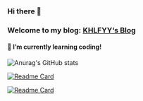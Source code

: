 ### Hi there 👋

### Welcome to my blog: [KHLFYY‘s Blog](https://www.khlfyy.top)

#### 🌱 I’m currently learning coding!

 ![Anurag's GitHub stats](https://github-readme-stats.vercel.app/api?username=KHLFYY&count_private=true&show_icons=true&include_all_commits=true&hide_border=true&bg_color=30,11998e,0575E6&title_color=bdc3c7&icon_color=bdc3c7&text_color=bdc3c7)

[![Readme Card](https://github-readme-stats.vercel.app/api/pin/?username=KHLFYY&repo=KHLFYY.github.io&hide_border=true&bg_color=30,7474BF,348AC7&title_color=bdc3c7&icon_color=bdc3c7&text_color=bdc3c7)](https://github.com/KHLFYY/KHLFYY.github.io)

[![Readme Card](https://github-readme-stats.vercel.app/api/pin/?username=KHLFYY&repo=KHLFYY&hide_border=true&bg_color=30,7474BF,348AC7&title_color=bdc3c7&icon_color=bdc3c7&text_color=bdc3c7)](https://github.com/KHLFYY/KHLFYY)

<!--
<a href="https://github.com/KHLFYY/KHLFYY.github.io">
  <img align="center" src="https://github-readme-stats.vercel.app/api/pin/?username=KHLFYY&repo=KHLFYY.github.io&hide_border=true&bg_color=30,7474BF,348AC7&title_color=bdc3c7&icon_color=bdc3c7&text_color=bdc3c7" />
</a>
<a href="https://github.com/anuraghazra/convoychat">
  <img align="center" src="https://github-readme-stats.vercel.app/api/pin/?username=anuraghazra&repo=convoychat" />
</a>
